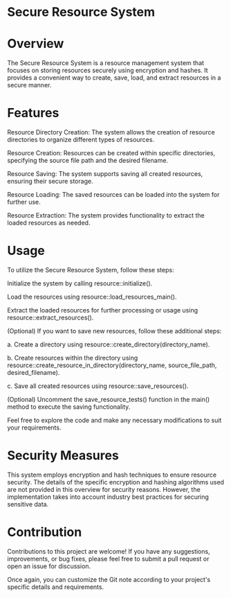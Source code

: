 # Secure Resource System
# Overview
The Secure Resource System is a resource management system that focuses on storing resources securely using encryption and hashes. It provides a convenient way to create, save, load, and extract resources in a secure manner.

# Features
Resource Directory Creation: The system allows the creation of resource directories to organize different types of resources.

Resource Creation: Resources can be created within specific directories, specifying the source file path and the desired filename.

Resource Saving: The system supports saving all created resources, ensuring their secure storage.

Resource Loading: The saved resources can be loaded into the system for further use.

Resource Extraction: The system provides functionality to extract the loaded resources as needed.

# Usage
To utilize the Secure Resource System, follow these steps:

Initialize the system by calling resource::initialize().

Load the resources using resource::load_resources_main().

Extract the loaded resources for further processing or usage using resource::extract_resources().

(Optional) If you want to save new resources, follow these additional steps:

a. Create a directory using resource::create_directory(directory_name).

b. Create resources within the directory using resource::create_resource_in_directory(directory_name, source_file_path, desired_filename).

c. Save all created resources using resource::save_resources().

(Optional) Uncomment the save_resource_tests() function in the main() method to execute the saving functionality.

Feel free to explore the code and make any necessary modifications to suit your requirements.

# Security Measures
This system employs encryption and hash techniques to ensure resource security. The details of the specific encryption and hashing algorithms used are not provided in this overview for security reasons. However, the implementation takes into account industry best practices for securing sensitive data.

# Contribution
Contributions to this project are welcome! If you have any suggestions, improvements, or bug fixes, please feel free to submit a pull request or open an issue for discussion.

Once again, you can customize the Git note according to your project's specific details and requirements.
